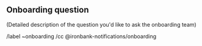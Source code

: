 ## Onboarding question

(Detailed description of the question you'd like to ask the onboarding team)


/label ~onboarding
/cc @ironbank-notifications/onboarding
